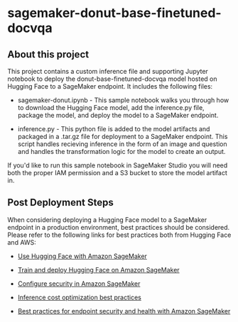 # sagemaker-donut-base-finetuned-docvqa



## About this project

This project contains a custom inference file and supporting Jupyter notebook to deploy the donut-base-finetuned-docvqa model hosted on Hugging Face to a SageMaker endpoint. It includes the following files: 

* sagemaker-donut.ipynb - This sample notebook walks you through how to download the Hugging Face model, add the inference.py file, package the model, and deploy the model to a SageMaker endpoint. 

* inference.py - This python file is added to the model artifacts and packaged in a .tar.gz file for deployment to a SageMaker endpoint. This script handles recieving inference in the form of an image and question and handles the transformation logic for the model to create an output. 

If you'd like to run this sample notebook in SageMaker Studio you will need both the proper IAM permission and a S3 bucket to store the model artifact in. 

## Post Deployment Steps

When considering deploying a Hugging Face model to a SageMaker endpoint in a production environment, best practices should be considered. Please refer to the following links for best practices both from Hugging Face and AWS:

* [Use Hugging Face with Amazon SageMaker](https://docs.aws.amazon.com/sagemaker/latest/dg/hugging-face.html)

* [Train and deploy Hugging Face on Amazon SageMaker](https://huggingface.co/docs/sagemaker/en/getting-started)

* [Configure security in Amazon SageMaker](https://docs.aws.amazon.com/sagemaker/latest/dg/security.html)

* [Inference cost optimization best practices](https://docs.aws.amazon.com/sagemaker/latest/dg/inference-cost-optimization.html)

* [Best practices for endpoint security and health with Amazon SageMaker](https://docs.aws.amazon.com/sagemaker/latest/dg/best-practice-endpoint-security.html)